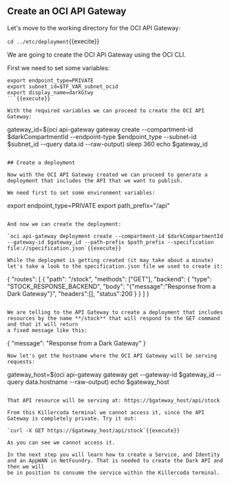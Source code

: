 ## Create an OCI API Gateway

Let's move to the working directory for the OCI API Gateway:

`cd ../etc/deployment`{{execite}}

We are going to create the OCI API Gateway using the OCI CLI.

First we need to set some variables:

```
export endpoint_type=PRIVATE
export subnet_id=$TF_VAR_subnet_ocid
export display_name=darkGtwy
```{{execute}}

With the required variables we can proceed to create the OCI API Gateway:

```
gateway_id=$(oci api-gateway gateway create --compartment-id $darkCompartmentId --endpoint-type $endpoint_type --subnet-id $subnet_id --query data.id --raw-output)
sleep 360
echo $gateway_id
```{{execute}}

## Create a deployment

Now with the OCI API Gateway created we can proceed to generate a deployment that includes the API that we want to publish.

We need first to set some environment variables:

```
export endpoint_type=PRIVATE
export path_prefix="/api"
```{{execute}}

And now we can create the deployment:

`oci api-gateway deployment create --compartment-id $darkCompartmentId --gateway-id $gateway_id --path-prefix $path_prefix --specification file://specification.json`{{execute}}

While the deploymet is getting created (it may take about a minute) let's take a look to the specification.json file we used to create it:

```
{
  "routes": [
    {
      "path": "/stock",
      "methods": ["GET"],
      "backend": {
        "type": "STOCK_RESPONSE_BACKEND",
        "body": "{\"message\":\"Response from a Dark Gateway\"}",
        "headers":[],
        "status":200
      }
    }
  ]
}
```

We are telling to the API Gateway to create a deployment that includes resources by the name **/stock** that will respond to the GET command and that it will return
a fixed message like this:

```
{
	"message": "Response from a Dark Gateway"
}
```
Now let's get the hostname where the OCI API Gateway will be serving requests:

```
gateway_host=$(oci api-gateway gateway get --gateway-id $gateway_id --query data.hostname --raw-output)
echo $gateway_host
```{{execute}}

That API resource will be serving at: https://$gateway_host/api/stock

From this Killercoda terminal we cannot access it, since the API Gateway is completely private. Try it out:

`curl -X GET https://$gateway_host/api/stock`{{execute}}

As you can see we cannot access it.

In the next step you will learn how to create a Service, and Identity and an AppWAN in NetFoundry. That is needed to create the Dark API and then we will
be in position to consume the service within the Killercoda terminal.

